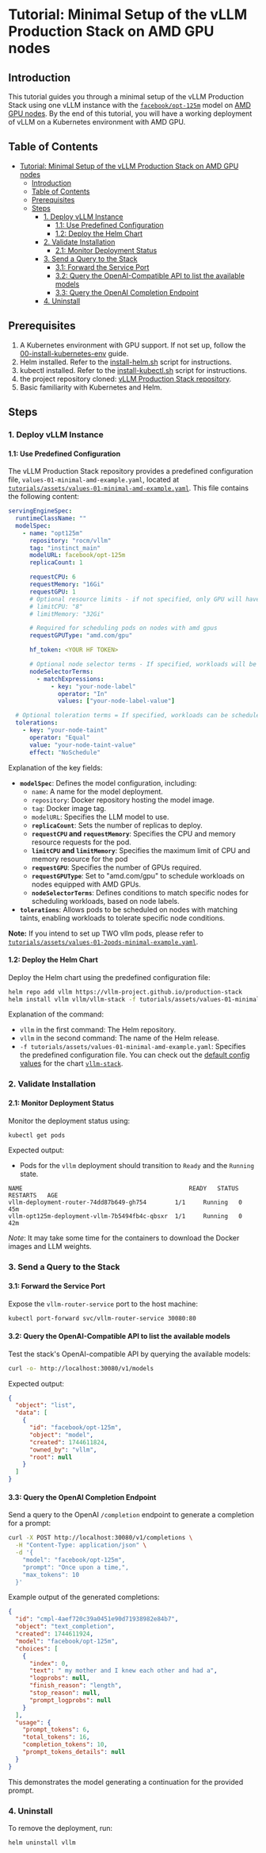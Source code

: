 # Tutorial: Minimal Setup of the vLLM Production Stack on AMD GPU nodes

## Introduction

This tutorial guides you through a minimal setup of the vLLM Production Stack using one vLLM instance with the [`facebook/opt-125m`](https://huggingface.co/facebook/opt-125m) model on <u>AMD GPU nodes</u>. By the end of this tutorial, you will have a working deployment of vLLM on a Kubernetes environment with AMD GPU.

## Table of Contents

- [Tutorial: Minimal Setup of the vLLM Production Stack on AMD GPU nodes](#tutorial-minimal-setup-of-the-vllm-production-stack-on-amd-gpu-nodes)
  - [Introduction](#introduction)
  - [Table of Contents](#table-of-contents)
  - [Prerequisites](#prerequisites)
  - [Steps](#steps)
    - [1. Deploy vLLM Instance](#1-deploy-vllm-instance)
      - [1.1: Use Predefined Configuration](#11-use-predefined-configuration)
      - [1.2: Deploy the Helm Chart](#12-deploy-the-helm-chart)
    - [2. Validate Installation](#2-validate-installation)
      - [2.1: Monitor Deployment Status](#21-monitor-deployment-status)
    - [3. Send a Query to the Stack](#3-send-a-query-to-the-stack)
      - [3.1: Forward the Service Port](#31-forward-the-service-port)
      - [3.2: Query the OpenAI-Compatible API to list the available models](#32-query-the-openai-compatible-api-to-list-the-available-models)
      - [3.3: Query the OpenAI Completion Endpoint](#33-query-the-openai-completion-endpoint)
    - [4. Uninstall](#4-uninstall)

## Prerequisites

1. A Kubernetes environment with GPU support. If not set up, follow the [00-install-kubernetes-env](00-install-kubernetes-env.md) guide.
2. Helm installed. Refer to the [install-helm.sh](../utils/install-helm.sh) script for instructions.
3. kubectl installed. Refer to the [install-kubectl.sh](../utils/install-kubectl.sh) script for instructions.
4. the project repository cloned: [vLLM Production Stack repository](https://github.com/vllm-project/production-stack).
5. Basic familiarity with Kubernetes and Helm.

## Steps

### 1. Deploy vLLM Instance

#### 1.1: Use Predefined Configuration

The vLLM Production Stack repository provides a predefined configuration file, `values-01-minimal-amd-example.yaml`, located at [`tutorials/assets/values-01-minimal-amd-example.yaml`](assets/values-01-minimal-amd-example.yaml). This file contains the following content:

```yaml
servingEngineSpec:
  runtimeClassName: ""
  modelSpec:
    - name: "opt125m"
      repository: "rocm/vllm"
      tag: "instinct_main"
      modelURL: facebook/opt-125m
      replicaCount: 1

      requestCPU: 6
      requestMemory: "16Gi"
      requestGPU: 1
      # Optional resource limits - if not specified, only GPU will have a limit
      # limitCPU: "8"
      # limitMemory: "32Gi"

      # Required for scheduling pods on nodes with amd gpus
      requestGPUType: "amd.com/gpu"

      hf_token: <YOUR HF TOKEN>

      # Optional node selector terms - If specified, workloads will be scheduled on nodes with desired nodes (ex: nodes with amd gpus)
      nodeSelectorTerms:
        - matchExpressions:
            - key: "your-node-label"
              operator: "In"
              values: ["your-node-label-value"]

  # Optional toleration terms = If specified, workloads can be scheduled on nodes with corresponding taints (ex: node with amd gpus)
  tolerations:
    - key: "your-node-taint"
      operator: "Equal"
      value: "your-node-taint-value"
      effect: "NoSchedule"
```

Explanation of the key fields:

- **`modelSpec`**: Defines the model configuration, including:
  - `name`: A name for the model deployment.
  - `repository`: Docker repository hosting the model image.
  - `tag`: Docker image tag.
  - `modelURL`: Specifies the LLM model to use.
  - **`replicaCount`**: Sets the number of replicas to deploy.
  - **`requestCPU` and `requestMemory`**: Specifies the CPU and memory resource requests for the pod.
  - **`limitCPU` and `limitMemory`**: Specifies the maximum limit of CPU and memory resource for the pod
  - **`requestGPU`**: Specifies the number of GPUs required.
  - **`requestGPUType`**: Set to "amd.com/gpu" to schedule workloads on nodes equipped with AMD GPUs.
  - **`nodeSelectorTerms`**: Defines conditions to match specific nodes for scheduling workloads, based on node labels.
- **`tolerations`**: Allows pods to be scheduled on nodes with matching taints, enabling workloads to tolerate specific node conditions.

**Note:** If you intend to set up TWO vllm pods, please refer to [`tutorials/assets/values-01-2pods-minimal-example.yaml`](assets/values-01-2pods-minimal-example.yaml).

#### 1.2: Deploy the Helm Chart

Deploy the Helm chart using the predefined configuration file:

```bash
helm repo add vllm https://vllm-project.github.io/production-stack
helm install vllm vllm/vllm-stack -f tutorials/assets/values-01-minimal-amd-example.yaml
```

Explanation of the command:

- `vllm` in the first command: The Helm repository.
- `vllm` in the second command: The name of the Helm release.
- `-f tutorials/assets/values-01-minimal-amd-example.yaml`: Specifies the predefined configuration file. You can check out the [default config values](../helm/values.yaml) for the chart [`vllm-stack`](../helm/Chart.yaml).

### 2. Validate Installation

#### 2.1: Monitor Deployment Status

Monitor the deployment status using:

```bash
kubectl get pods
```

Expected output:

- Pods for the `vllm` deployment should transition to `Ready` and the `Running` state.

```plaintext
NAME                                               READY   STATUS    RESTARTS   AGE
vllm-deployment-router-74dd87b649-gh754        1/1     Running   0          45m
vllm-opt125m-deployment-vllm-7b5494fb4c-qbsxr  1/1     Running   0          42m
```

_Note_: It may take some time for the containers to download the Docker images and LLM weights.

### 3. Send a Query to the Stack

#### 3.1: Forward the Service Port

Expose the `vllm-router-service` port to the host machine:

```bash
kubectl port-forward svc/vllm-router-service 30080:80
```

#### 3.2: Query the OpenAI-Compatible API to list the available models

Test the stack's OpenAI-compatible API by querying the available models:

```bash
curl -o- http://localhost:30080/v1/models
```

Expected output:

```json
{
  "object": "list",
  "data": [
    {
      "id": "facebook/opt-125m",
      "object": "model",
      "created": 1744611824,
      "owned_by": "vllm",
      "root": null
    }
  ]
}
```

#### 3.3: Query the OpenAI Completion Endpoint

Send a query to the OpenAI `/completion` endpoint to generate a completion for a prompt:

```bash
curl -X POST http://localhost:30080/v1/completions \
  -H "Content-Type: application/json" \
  -d '{
    "model": "facebook/opt-125m",
    "prompt": "Once upon a time,",
    "max_tokens": 10
  }'
```

Example output of the generated completions:

```json
{
  "id": "cmpl-4aef720c39a0451e90d71938982e84b7",
  "object": "text_completion",
  "created": 1744611924,
  "model": "facebook/opt-125m",
  "choices": [
    {
      "index": 0,
      "text": " my mother and I knew each other and had a",
      "logprobs": null,
      "finish_reason": "length",
      "stop_reason": null,
      "prompt_logprobs": null
    }
  ],
  "usage": {
    "prompt_tokens": 6,
    "total_tokens": 16,
    "completion_tokens": 10,
    "prompt_tokens_details": null
  }
}
```

This demonstrates the model generating a continuation for the provided prompt.

### 4. Uninstall

To remove the deployment, run:

```bash
helm uninstall vllm
```
